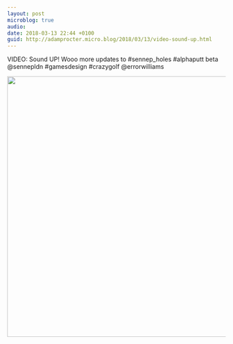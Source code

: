 ```yaml
---
layout: post
microblog: true
audio: 
date: 2018-03-13 22:44 +0100
guid: http://adamprocter.micro.blog/2018/03/13/video-sound-up.html
---
```

VIDEO: Sound UP! Wooo more updates to #sennep_holes #alphaputt beta @sennepldn #gamesdesign #crazygolf @errorwilliams

<img src="http://discursive.adamprocter.co.uk/uploads/2018/2e69a6e2cc.jpg" width="600" height="600" />
